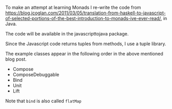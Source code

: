 To make an attempt at learning Monads I re-write the code from https://blog.jcoglan.com/2011/03/05/translation-from-haskell-to-javascript-of-selected-portions-of-the-best-introduction-to-monads-ive-ever-read/, in Java.

The code will be available in the javascripttojava package.

Since the Javascript code returns tuples from methods, I use a tuple library.

The example classes appear in the following order in the above mentioned blog post.
* Compose
* ComposeDebuggable
* Bind
* Unit
* Lift

Note that `bind` is also called `flatMap`